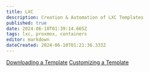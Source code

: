 ```yaml
---
title: LXC
description: Creation & Automation of LXC Templates
published: true
date: 2024-06-10T01:39:14.665Z
tags: lxc, proxmox, containers
editor: markdown
dateCreated: 2024-06-10T01:21:36.333Z
---
```


[Downloading a Template](/home/LXC/Downloading)
[Customizing a Template](/home/LXC/Customizing)